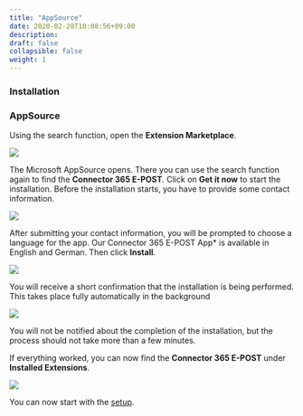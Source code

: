 ```yaml
---
title: "AppSource"
date: 2020-02-28T10:08:56+09:00
description: 
draft: false
collapsible: false
weight: 1
---
```

### Installation

### AppSource

Using the search function, open the **Extension Marketplace**.

![](images/apps/general/en-us/marketplace_search.png)

The Microsoft AppSource opens. There you can use the search function again to find the **Connector 365 E-POST**. Click on **Get it now** to start the installation. Before the installation starts, you have to provide some contact information.

![](images/apps/E-POST/store_epost.png)

After submitting your contact information, you will be prompted to choose a language for the app. Our Connector 365 E-POST App* is available in English and German. Then click **Install**.

![](images/apps/general/en-us/app_language.png)

You will receive a short confirmation that the installation is being performed. This takes place fully automatically in the background

![](images/apps/general/en-us/app_installation.png)

You will not be notified about the completion of the installation, but the process should not take more than a few minutes.

If everything worked, you can now find the **Connector 365 E-POST** under **Installed Extensions**.

![](images/apps/E-POST/en-us/app_installed.png)

You can now start with the [setup](en-us/apps/e-post/first-steps/setup/).


